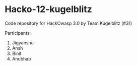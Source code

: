 # Hacko-12-kugelblitz
Code repository for HackOwasp 3.0 by Team Kugelblitz (#31)

Participants:
1. Jigyanshu
2. Ansh
3. Binit
4. Anubhab
